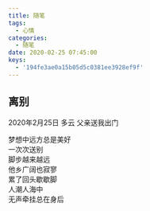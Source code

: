 ```yaml
---
title: 随笔
tags:
  - 心情
categories:
  - 随笔
date: 2020-02-25 07:45:00
keys:
  - '194fe3ae0a15b05d5c0381ee3928ef9f'
---
```



## 离别
2020年2月25日  多云  父亲送我出门  

梦想中远方总是美好  
一次次送别  
脚步越来越远  
他乡广阔也寂寥  
累了回头歇歇脚  
人潮人海中  
无声牵挂总在身后  